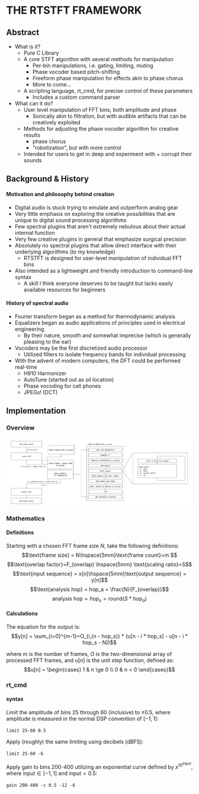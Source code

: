 # THE RTSTFT FRAMEWORK

## Abstract
- What is it?
  - Pure C Library
  - A core STFT algorithm with several methods for manipulation
    - Per-bin manipulations, i.e. gating, limiting, muting
    - Phase vocoder based pitch-shifting
    - Freeform phase manipulation for effects akin to phase chorus
    - More to come...
  - A scripting language, rt_cmd, for precise control of these parameters
    - Includes a custom command parser
- What can it do?
  - User level manipulation of FFT bins, both amplitude and phase
    - Sonically akin to filtration, but with audible artifacts that can be creatively exploited
  - Methods for adjusting the phase vocoder algorithm for creative results
    - phase chorus
    - "robotization", but with more control
  - Intended for users to get in deep and experiment with + corrupt their sounds

## Background & History
#### Motivation and philosophy behind creation
- Digital audio is stuck trying to emulate and outperform analog gear
- Very little emphasis on exploring the creative possibilities that are unique to digital sound processing algorithms
- Few spectral plugins that aren't extremely nebulous about their actual internal function
- Very few creative plugins in general that emphasize surgical precision
- Absolutely no spectral plugins that allow direct interface with their underlying algorithms (to my knowledge)
  - RTSTFT is designed for user-level manipulation of individual FFT bins
- Also intended as a lightweight and friendly introduction to command-line syntax
  - A skill I think everyone deserves to be taught but lacks easily available resources for beginners
#### History of spectral audio
- Fourier transform began as a method for thermodynamic analysis
- Equalizers began as audio applications of principles used in electrical engineering
  - By their nature, smooth and somewhat imprecise (which is generally pleasing to the ear)
- Vocoders may be the first discretized audio processor
  - Utilized filters to isolate frequency bands for individual processing
- With the advent of modern computers, the DFT could be performed real-time
  - H910 Harmonizer
  - AutoTune (started out as oil location)
  - Phase vocoding for cell phones
  - JPEGs! (DCT)


## Implementation
### Overview
![image](implementation.png)
### Mathematics
#### Definitions 
Starting with a chosen FFT frame size $N$,  take the following definitions:
$$\text{frame size} = N\hspace{5mm}\text{frame count}=m $$
$$\text{overlap factor}=F_{overlap} \hspace{5mm} \text{scaling ratio}=S$$
$$\text{input sequence}     = x[n]\hspace{5mm}\text{output sequence}    = y[n]$$
$$\text{analysis hop}       = hop_a = \frac{N}{F_{overlap}}$$
$$\text{analysis hop}       = hop_s = \text{round}({S * hop_a})     $$

#### Calculations 
The equation for the output is:
$$y[n] = \sum_{i=0}^{m-1}=O_{i,(n - hop_s)} * (u[n - i * hop_s] - u[n - i * hop_s - N])$$

where $m$ is the number of frames, $O$ is the two-dimensional array of processed FFT frames, and $u[n]$ is the unit step function, defined as:
$$u[n] = \begin{cases} 1 & n \ge 0 \\ 0 & n < 0 \end{cases}$$

### rt_cmd

#### syntax

Limit the amplitude of bins 25 through 60 (inclusive) to $\pm0.5$, where amplitude is measured in the normal DSP convention of $[-1,1]$:

`limit 25-60 0.5`

Apply (roughly) the same limiting using decibels (dBFS):

`limit 25-60 -6`

Apply gain to bins 200-400 utilizing an exponential curve defined by $x^{10^{\text{input}}}$, where $\text{input}\in[-1,1]$ and $\text{input} = 0.5$:

`gain 200-400 -c 0.5 -12 -6`
